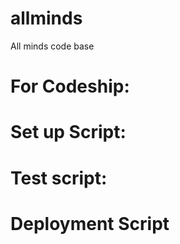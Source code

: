 # allminds
All minds code base

# For Codeship:

# Set up Script:

# Test script:

# Deployment Script


